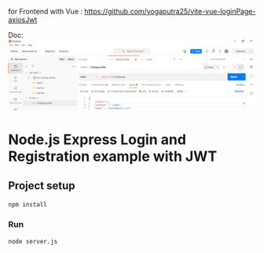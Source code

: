 for Frontend with Vue : https://github.com/yogaputra25/vite-vue-loginPage-axiosJwt

Doc:
![Alt text](image.png)

# Node.js Express Login and Registration example with JWT


## Project setup
```
npm install
```

### Run
```
node server.js
```
